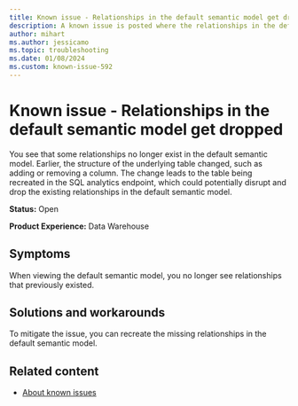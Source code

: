 ```yaml
---
title: Known issue - Relationships in the default semantic model get dropped
description: A known issue is posted where the relationships in the default semantic model get dropped
author: mihart
ms.author: jessicamo
ms.topic: troubleshooting 
ms.date: 01/08/2024
ms.custom: known-issue-592
---
```


# Known issue - Relationships in the default semantic model get dropped

You see that some relationships no longer exist in the default semantic model.  Earlier, the structure of the underlying table changed, such as adding or removing a column.  The change leads to the table being recreated in the SQL analytics endpoint, which could potentially disrupt and drop the existing relationships in the default semantic model.

**Status:** Open

**Product Experience:** Data Warehouse

## Symptoms

When viewing the default semantic model, you no longer see relationships that previously existed.

## Solutions and workarounds

To mitigate the issue, you can recreate the missing relationships in the default semantic model.

## Related content

- [About known issues](https://support.fabric.microsoft.com/known-issues)
